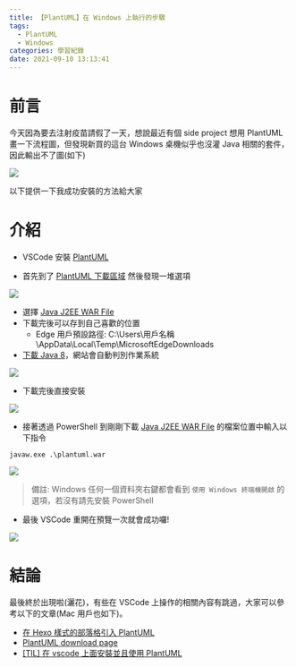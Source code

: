 ```yaml
---
title: 【PlantUML】在 Windows 上執行的步驟
tags:
  - PlantUML
  - Windows
categories: 學習紀錄
date: 2021-09-10 13:13:41
---
```



<style>
  section.compact {
    font-size: 150%  
  }
  img[alt~="center"] {
    display: block;
    margin: 0 auto;
  }
</style>


# 前言

今天因為要去注射疫苗請假了一天，想說最近有個 side project 想用 PlantUML 畫一下流程圖，但發現新買的這台 Windows 桌機似乎也沒灌 Java 相關的套件，因此輸出不了圖(如下)

![](https://nijialin.com/images/2021/win-uml/1.PNG)


以下提供一下我成功安裝的方法給大家

<!-- more -->

# 介紹

- VSCode 安裝 [PlantUML](https://marketplace.visualstudio.com/items?itemName=jebbs.plantuml)

- 首先到了 [PlantUML 下載區域](https://plantuml.com/zh/download) 然後發現一堆選項

![](https://nijialin.com/images/2021/win-uml/2.PNG)

- 選擇 [Java J2EE WAR File](http://sourceforge.net/projects/plantuml/files/plantuml.war/download)
- 下載完後可以存到自己喜歡的位置
  - Edge 用戶預設路徑: C:\Users\用戶名稱\AppData\Local\Temp\MicrosoftEdgeDownloads
- [下載 Java 8](https://java.com/en/download/)，網站會自動判別作業系統

![](https://nijialin.com/images/2021/win-uml/3.PNG)

- 下載完後直接安裝

![](https://nijialin.com/images/2021/win-uml/4.PNG)

- 接著透過 PowerShell 到剛剛下載 [Java J2EE WAR File](http://sourceforge.net/projects/plantuml/files/plantuml.war/download) 的檔案位置中輸入以下指令

```
javaw.exe .\plantuml.war
```

![](https://nijialin.com/images/2021/win-uml/5.PNG)


> 備註: Windows 任何一個資料夾右鍵都會看到 `使用 Windows 終端機開啟` 的選項，若沒有請先安裝 PowerShell

- 最後 VSCode 重開在預覽一次就會成功囉!

![](https://nijialin.com/images/2021/win-uml/6.PNG)


# 結論

最後終於出現啦(灑花)，有些在 VSCode 上操作的相關內容有跳過，大家可以參考以下的文章(Mac 用戶也如下)。

- [在 Hexo 樣式的部落格引入 PlantUML](https://nijialin.com/2020/06/03/create-plant-uml-in-hexo/)
- [PlantUML download page](https://plantuml.com/zh/download)
- [[TIL] 在 vscode 上面安裝並且使用 PlantUML](https://www.evanlin.com/til-vscode-plantuml/)
